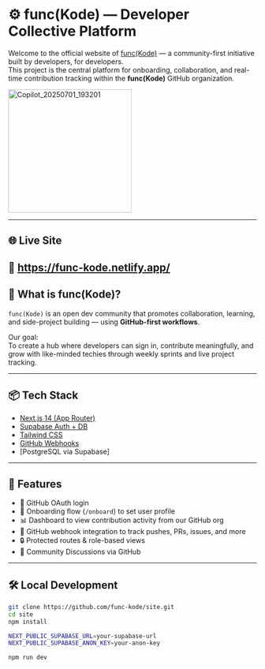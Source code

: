 # ⚙️ func(Kode) — Developer Collective Platform

Welcome to the official website of [func(Kode)](https://func-kode.netlify.app/) — a community-first initiative built by developers, for developers.  
This project is the central platform for onboarding, collaboration, and real-time contribution tracking within the **func(Kode)** GitHub organization.

<img width="250" height="250" alt="Copilot_20250701_193201" src="https://github.com/user-attachments/assets/8f3c155a-3722-45a7-a86e-3894d83922e4" />

---

## 🌐 Live Site

🔗 https://func-kode.netlify.app/
---

## 🧠 What is func(Kode)?

`func(Kode)` is an open dev community that promotes collaboration, learning, and side-project building — using **GitHub-first workflows**.

Our goal:  
To create a hub where developers can sign in, contribute meaningfully, and grow with like-minded techies through weekly sprints and live project tracking.

---

## 📦 Tech Stack

- [Next.js 14 (App Router)](https://nextjs.org/)
- [Supabase Auth + DB](https://supabase.com/)
- [Tailwind CSS](https://tailwindcss.com/)
- [GitHub Webhooks](https://docs.github.com/en/developers/webhooks-and-events/about-webhooks)
- [PostgreSQL via Supabase]

---

## 🚀 Features

- 🔐 GitHub OAuth login
- 🧑 Onboarding flow (`/onboard`) to set user profile
- 📊 Dashboard to view contribution activity from our GitHub org
- 🔔 GitHub webhook integration to track pushes, PRs, issues, and more
- 🔒 Protected routes & role-based views
- 💬 Community Discussions via GitHub

---

## 🛠️ Local Development

```bash
git clone https://github.com/func-kode/site.git
cd site
npm install

NEXT_PUBLIC_SUPABASE_URL=your-supabase-url
NEXT_PUBLIC_SUPABASE_ANON_KEY=your-anon-key

npm run dev
